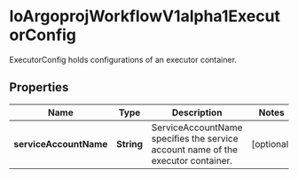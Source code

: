 

# IoArgoprojWorkflowV1alpha1ExecutorConfig

ExecutorConfig holds configurations of an executor container.

## Properties

Name | Type | Description | Notes
------------ | ------------- | ------------- | -------------
**serviceAccountName** | **String** | ServiceAccountName specifies the service account name of the executor container. |  [optional]



